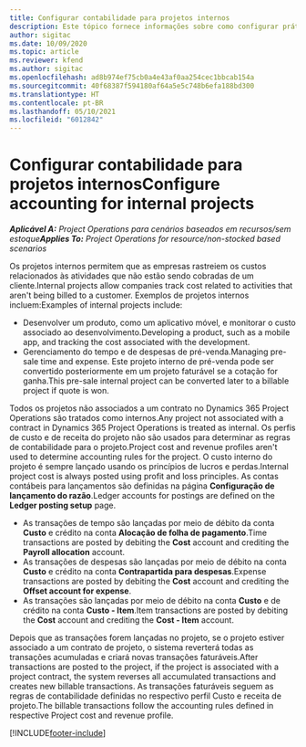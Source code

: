```yaml
---
title: Configurar contabilidade para projetos internos
description: Este tópico fornece informações sobre como configurar práticas de contabilidade para projetos internos no Project Operations.
author: sigitac
ms.date: 10/09/2020
ms.topic: article
ms.reviewer: kfend
ms.author: sigitac
ms.openlocfilehash: ad8b974ef75cb0a4e43af0aa254cec1bbcab154a
ms.sourcegitcommit: 40f68387f594180af64a5e5c748b6efa188bd300
ms.translationtype: HT
ms.contentlocale: pt-BR
ms.lasthandoff: 05/10/2021
ms.locfileid: "6012842"
---
```

# <a name="configure-accounting-for-internal-projects"></a><span data-ttu-id="af176-103">Configurar contabilidade para projetos internos</span><span class="sxs-lookup"><span data-stu-id="af176-103">Configure accounting for internal projects</span></span>

<span data-ttu-id="af176-104">_**Aplicável A:** Project Operations para cenários baseados em recursos/sem estoque_</span><span class="sxs-lookup"><span data-stu-id="af176-104">_**Applies To:** Project Operations for resource/non-stocked based scenarios_</span></span>

<span data-ttu-id="af176-105">Os projetos internos permitem que as empresas rastreiem os custos relacionados às atividades que não estão sendo cobradas de um cliente.</span><span class="sxs-lookup"><span data-stu-id="af176-105">Internal projects allow companies track cost related to activities that aren't being billed to a customer.</span></span> <span data-ttu-id="af176-106">Exemplos de projetos internos incluem:</span><span class="sxs-lookup"><span data-stu-id="af176-106">Examples of internal projects include:</span></span>

- <span data-ttu-id="af176-107">Desenvolver um produto, como um aplicativo móvel, e monitorar o custo associado ao desenvolvimento.</span><span class="sxs-lookup"><span data-stu-id="af176-107">Developing a product, such as a mobile app, and tracking the cost associated with the development.</span></span>
- <span data-ttu-id="af176-108">Gerenciamento do tempo e de despesas de pré-venda.</span><span class="sxs-lookup"><span data-stu-id="af176-108">Managing pre-sale time and expense.</span></span> <span data-ttu-id="af176-109">Este projeto interno de pré-venda pode ser convertido posteriormente em um projeto faturável se a cotação for ganha.</span><span class="sxs-lookup"><span data-stu-id="af176-109">This pre-sale internal project can be converted later to a billable project if quote is won.</span></span>

<span data-ttu-id="af176-110">Todos os projetos não associados a um contrato no Dynamics 365 Project Operations são tratados como internos.</span><span class="sxs-lookup"><span data-stu-id="af176-110">Any project not associated with a contract in Dynamics 365 Project Operations is treated as internal.</span></span> <span data-ttu-id="af176-111">Os perfis de custo e de receita do projeto não são usados para determinar as regras de contabilidade para o projeto.</span><span class="sxs-lookup"><span data-stu-id="af176-111">Project cost and revenue profiles aren't used to determine accounting rules for the project.</span></span> <span data-ttu-id="af176-112">O custo interno do projeto é sempre lançado usando os princípios de lucros e perdas.</span><span class="sxs-lookup"><span data-stu-id="af176-112">Internal project cost is always posted using profit and loss principles.</span></span> <span data-ttu-id="af176-113">As contas contábeis para lançamentos são definidas na página **Configuração de lançamento do razão**.</span><span class="sxs-lookup"><span data-stu-id="af176-113">Ledger accounts for postings are defined on the **Ledger posting setup** page.</span></span>

- <span data-ttu-id="af176-114">As transações de tempo são lançadas por meio de débito da conta **Custo** e crédito na conta **Alocação de folha de pagamento**.</span><span class="sxs-lookup"><span data-stu-id="af176-114">Time transactions are posted by debiting the **Cost** account and crediting the **Payroll allocation** account.</span></span>
- <span data-ttu-id="af176-115">As transações de despesas são lançadas por meio de débito na conta **Custo** e crédito na conta **Contrapartida para despesas**.</span><span class="sxs-lookup"><span data-stu-id="af176-115">Expense transactions are posted by debiting the **Cost** account and crediting the **Offset account for expense**.</span></span>
- <span data-ttu-id="af176-116">As transações são lançadas por meio de débito na conta **Custo** e de crédito na conta **Custo - Item**.</span><span class="sxs-lookup"><span data-stu-id="af176-116">Item transactions are posted by debiting the **Cost** account and crediting the **Cost - Item** account.</span></span>

<span data-ttu-id="af176-117">Depois que as transações forem lançadas no projeto, se o projeto estiver associado a um contrato de projeto, o sistema reverterá todas as transações acumuladas e criará novas transações faturáveis.</span><span class="sxs-lookup"><span data-stu-id="af176-117">After transactions are posted to the project, if the project is associated with a project contract, the system reverses all accumulated transactions and creates new billable transactions.</span></span> <span data-ttu-id="af176-118">As transações faturáveis seguem as regras de contabilidade definidas no respectivo perfil Custo e receita de projeto.</span><span class="sxs-lookup"><span data-stu-id="af176-118">The billable transactions follow the accounting rules defined in respective Project cost and revenue profile.</span></span>




[!INCLUDE[footer-include](../includes/footer-banner.md)]
